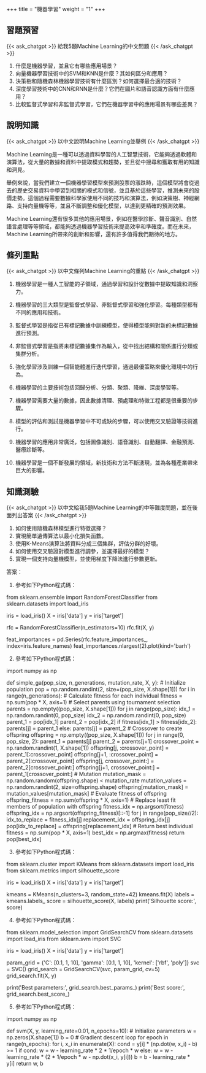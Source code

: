 +++
title = "機器學習"
weight = "1"
+++
## 習題預習
{{< ask_chatgpt >}}
給我5題Machine Learning的中文問題
{{< /ask_chatgpt >}}

1. 什麼是機器學習，並且它有哪些應用場景？
2. 向量機器學習技術中的SVM和KNN是什麼？其如何區分和應用？
3. 決策樹和隨機森林機器學習技術有什麼區別？如何選擇最合適的技術？
4. 深度學習技術中的CNN和RNN是什麼？它們在圖片和語音認識方面有什麼應用？
5. 比較監督式學習和非監督式學習，它們在機器學習中的應用場景有哪些差異？   

## 說明知識
{{< ask_chatgpt >}}
以中文說明Machine Learning並舉例
{{< /ask_chatgpt >}}

Machine Learning是一種可以透過資料學習的人工智慧技術，它能夠透過軟體和演算法，從大量的數據和資料中提取模式和趨勢，並且從中搜尋和獲取有用的知識和洞見。

舉例來說，當我們建立一個機器學習模型來預測股票的漲跌時，這個模型將會從過去的歷史交易資料中學習到相關的模式和信號，並且基於這些學習，推測未來的股價走勢。這個過程需要數據科學家使用不同的技巧和演算法，例如決策樹、神經網路、支持向量機等等，並且不斷調整和優化模型，以達到更精確的預測效果。

Machine Learning還有很多其他的應用場景，例如在醫學診斷、聲音識別、自然語言處理等等領域，都能夠透過機器學習技術來提高效率和準確度。而在未來，Machine Learning所帶來的創新和影響，還有許多值得我們期待的地方。   

## 條列重點
{{< ask_chatgpt >}}
以中文條列Machine Learning的重點
{{< /ask_chatgpt >}}

1. 機器學習是一種人工智能的子領域，通過學習和設計從數據中提取知識和洞察力。

2. 機器學習的三大類型是監督式學習、非監督式學習和強化學習。每種類型都有不同的應用和技術。

3. 監督式學習是指從已有標記數據中訓練模型，使得模型能夠對新的未標記數據進行預測。

4. 非監督式學習是指將未標記數據集作為輸入，從中找出結構和關係進行分類或集群分析。

5. 強化學習涉及訓練一個智能體進行迭代學習，通過最優策略來優化環境中的行為。

6. 機器學習的主要技術包括回歸分析、分類、聚類、降維、深度學習等。

7. 機器學習需要大量的數據，因此數據清理、預處理和特徵工程都是很重要的步驟。

8. 模型的評估和測試是機器學習中不可或缺的步驟，可以使用交叉驗證等技術進行。

9. 機器學習的應用非常廣泛，包括圖像識別、語音識別、自動翻譯、金融預測、醫療診斷等。

10. 機器學習是一個不斷發展的領域，新技術和方法不斷湧現，並為各種產業帶來巨大的影響。   

## 知識測驗
{{< ask_chatgpt >}}
以中文給我5題Machine Learning的中等難度問題，並在後面列出答案
{{< /ask_chatgpt >}}

1. 如何使用隨機森林模型進行特徵選擇？
2. 實現簡單遺傳算法以最小化損失函數。
3. 使用K-Means演算法將資料分成三個集群，評估分群的好壞。
4. 如何使用交叉驗證對模型進行調參，並選擇最好的模型？
5. 實現一個支持向量機模型，並使用梯度下降法進行參數更新。

答案：
1. 參考如下Python程式碼：

from sklearn.ensemble import RandomForestClassifier
from sklearn.datasets import load_iris

iris = load_iris()
X = iris['data']
y = iris['target']

rfc = RandomForestClassifier(n_estimators=10)
rfc.fit(X, y)

feat_importances = pd.Series(rfc.feature_importances_, index=iris.feature_names)
feat_importances.nlargest(2).plot(kind='barh')

2. 參考如下Python程式碼：

import numpy as np

def simple_ga(pop_size, n_generations, mutation_rate, X, y):
    # Initialize population
    pop = np.random.randint(2, size=(pop_size, X.shape[1]))
    for i in range(n_generations):
        # Calculate fitness for each individual
        fitness = np.sum(pop * X, axis=1)
        # Select parents using tournament selection
        parents = np.empty((pop_size, X.shape[1]))
        for j in range(pop_size):
            idx_1 = np.random.randint(0, pop_size)
            idx_2 = np.random.randint(0, pop_size)
            parent_1 = pop[idx_1]
            parent_2 = pop[idx_2]
            if fitness[idx_1] > fitness[idx_2]:
                parents[j] = parent_1
            else:
                parents[j] = parent_2
        # Crossover to create offspring
        offspring = np.empty((pop_size, X.shape[1]))
        for j in range(0, pop_size, 2):
            parent_1 = parents[j]
            parent_2 = parents[j+1]
            crossover_point = np.random.randint(1, X.shape[1])
            offspring[j, :crossover_point] = parent_1[:crossover_point]
            offspring[j+1, :crossover_point] = parent_2[:crossover_point]
            offspring[j, crossover_point:] = parent_2[crossover_point:]
            offspring[j+1, crossover_point:] = parent_1[crossover_point:]
        # Mutation
        mutation_mask = np.random.random(offspring.shape) < mutation_rate
        mutation_values = np.random.randint(2, size=offspring.shape)
        offspring[mutation_mask] = mutation_values[mutation_mask]
        # Evaluate fitness of offspring
        offspring_fitness = np.sum(offspring * X, axis=1)
        # Replace least fit members of population with offspring
        fitness_idx = np.argsort(fitness)
        offspring_idx = np.argsort(offspring_fitness)[::-1]
        for j in range(pop_size//2):
            idx_to_replace = fitness_idx[j]
            replacement_idx = offspring_idx[j]
            pop[idx_to_replace] = offspring[replacement_idx]
    # Return best individual
    fitness = np.sum(pop * X, axis=1)
    best_idx = np.argmax(fitness)
    return pop[best_idx]

3. 參考如下Python程式碼：

from sklearn.cluster import KMeans
from sklearn.datasets import load_iris
from sklearn.metrics import silhouette_score

iris = load_iris()
X = iris['data']
y = iris['target']

kmeans = KMeans(n_clusters=3, random_state=42)
kmeans.fit(X)
labels = kmeans.labels_
score = silhouette_score(X, labels)
print('Silhouette score:', score)

4. 參考如下Python程式碼：

from sklearn.model_selection import GridSearchCV
from sklearn.datasets import load_iris
from sklearn.svm import SVC

iris = load_iris()
X = iris['data']
y = iris['target']

param_grid = {'C': [0.1, 1, 10], 'gamma': [0.1, 1, 10], 'kernel': ['rbf', 'poly']}
svc = SVC()
grid_search = GridSearchCV(svc, param_grid, cv=5)
grid_search.fit(X, y)

print('Best parameters:', grid_search.best_params_)
print('Best score:', grid_search.best_score_)

5. 參考如下Python程式碼：

import numpy as np

def svm(X, y, learning_rate=0.01, n_epochs=10):
    # Initialize parameters
    w = np.zeros(X.shape[1])
    b = 0
    # Gradient descent loop
    for epoch in range(n_epochs):
        for i, x_i in enumerate(X):
            cond = y[i] * (np.dot(w, x_i) - b) >= 1
            if cond:
                w = w - learning_rate * 2 * 1/epoch * w
            else:
                w = w - learning_rate * (2 * 1/epoch * w - np.dot(x_i, y[i]))
                b = b - learning_rate * y[i]
    return w, b   


